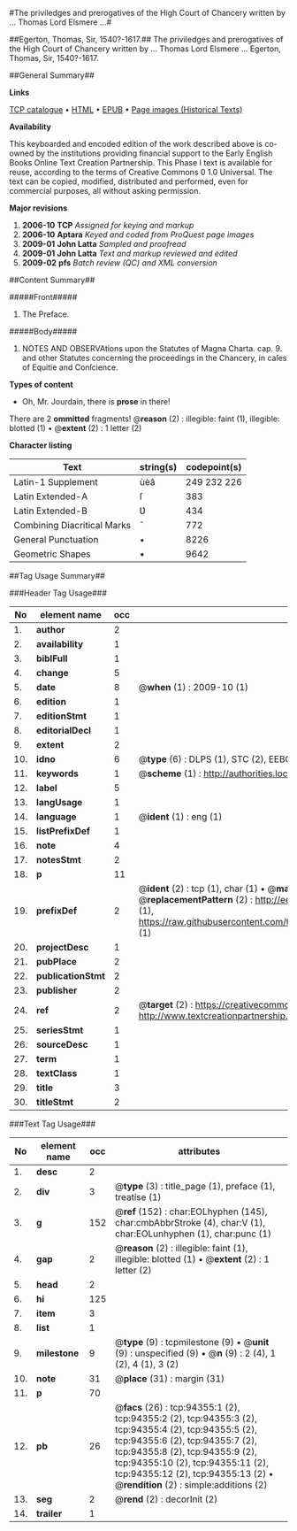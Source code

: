 #The priviledges and prerogatives of the High Court of Chancery written by ... Thomas Lord Elsmere ...#

##Egerton, Thomas, Sir, 1540?-1617.##
The priviledges and prerogatives of the High Court of Chancery written by ... Thomas Lord Elsmere ...
Egerton, Thomas, Sir, 1540?-1617.

##General Summary##

**Links**

[TCP catalogue](http://www.ota.ox.ac.uk/tcp/)  • 
[HTML](http://tei.it.ox.ac.uk/tcp/Texts-HTML/free/A39/A39243.html)  • 
[EPUB](http://tei.it.ox.ac.uk/tcp/Texts-EPUB/free/A39/A39243.epub) • 
[Page images (Historical Texts)](https://data.historicaltexts.jisc.ac.uk/view?pubId=eebo-12835455e&pageId=eebo-12835455e-94355-1)

**Availability**

This keyboarded and encoded edition of the
	       work described above is co-owned by the institutions
	       providing financial support to the Early English Books
	       Online Text Creation Partnership. This Phase I text is
	       available for reuse, according to the terms of Creative
	       Commons 0 1.0 Universal. The text can be copied,
	       modified, distributed and performed, even for
	       commercial purposes, all without asking permission.

**Major revisions**

1. __2006-10__ __TCP__ *Assigned for keying and markup*
1. __2006-10__ __Aptara__ *Keyed and coded from ProQuest page images*
1. __2009-01__ __John Latta__ *Sampled and proofread*
1. __2009-01__ __John Latta__ *Text and markup reviewed and edited*
1. __2009-02__ __pfs__ *Batch review (QC) and XML conversion*

##Content Summary##

#####Front#####

1. The Preface.

#####Body#####

1. NOTES AND OBSERVAtions
upon the Statutes of Magna
Charta. cap. 9. and other Statutes concerning
the proceedings in the Chancery,
in caſes of Equitie
and Conſcience.

**Types of content**

  * Oh, Mr. Jourdain, there is **prose** in there!

There are 2 **ommitted** fragments! 
 @__reason__ (2) : illegible: faint (1), illegible: blotted (1)  •  @__extent__ (2) : 1 letter (2)

**Character listing**


|Text|string(s)|codepoint(s)|
|---|---|---|
|Latin-1 Supplement|ùèâ|249 232 226|
|Latin Extended-A|ſ|383|
|Latin Extended-B|Ʋ|434|
|Combining             Diacritical Marks|̄|772|
|General Punctuation|•|8226|
|Geometric Shapes|▪|9642|

##Tag Usage Summary##

###Header Tag Usage###

|No|element name|occ|attributes|
|---|---|---|---|
|1.|__author__|2||
|2.|__availability__|1||
|3.|__biblFull__|1||
|4.|__change__|5||
|5.|__date__|8| @__when__ (1) : 2009-10 (1)|
|6.|__edition__|1||
|7.|__editionStmt__|1||
|8.|__editorialDecl__|1||
|9.|__extent__|2||
|10.|__idno__|6| @__type__ (6) : DLPS (1), STC (2), EEBO-CITATION (1), OCLC (1), VID (1)|
|11.|__keywords__|1| @__scheme__ (1) : http://authorities.loc.gov/ (1)|
|12.|__label__|5||
|13.|__langUsage__|1||
|14.|__language__|1| @__ident__ (1) : eng (1)|
|15.|__listPrefixDef__|1||
|16.|__note__|4||
|17.|__notesStmt__|2||
|18.|__p__|11||
|19.|__prefixDef__|2| @__ident__ (2) : tcp (1), char (1)  •  @__matchPattern__ (2) : ([0-9\-]+):([0-9IVX]+) (1), (.+) (1)  •  @__replacementPattern__ (2) : http://eebo.chadwyck.com/downloadtiff?vid=$1&page=$2 (1), https://raw.githubusercontent.com/textcreationpartnership/Texts/master/tcpchars.xml#$1 (1)|
|20.|__projectDesc__|1||
|21.|__pubPlace__|2||
|22.|__publicationStmt__|2||
|23.|__publisher__|2||
|24.|__ref__|2| @__target__ (2) : https://creativecommons.org/publicdomain/zero/1.0/ (1), http://www.textcreationpartnership.org/docs/. (1)|
|25.|__seriesStmt__|1||
|26.|__sourceDesc__|1||
|27.|__term__|1||
|28.|__textClass__|1||
|29.|__title__|3||
|30.|__titleStmt__|2||


###Text Tag Usage###

|No|element name|occ|attributes|
|---|---|---|---|
|1.|__desc__|2||
|2.|__div__|3| @__type__ (3) : title_page (1), preface (1), treatise (1)|
|3.|__g__|152| @__ref__ (152) : char:EOLhyphen (145), char:cmbAbbrStroke (4), char:V (1), char:EOLunhyphen (1), char:punc (1)|
|4.|__gap__|2| @__reason__ (2) : illegible: faint (1), illegible: blotted (1)  •  @__extent__ (2) : 1 letter (2)|
|5.|__head__|2||
|6.|__hi__|125||
|7.|__item__|3||
|8.|__list__|1||
|9.|__milestone__|9| @__type__ (9) : tcpmilestone (9)  •  @__unit__ (9) : unspecified (9)  •  @__n__ (9) : 2 (4), 1 (2), 4 (1), 3 (2)|
|10.|__note__|31| @__place__ (31) : margin (31)|
|11.|__p__|70||
|12.|__pb__|26| @__facs__ (26) : tcp:94355:1 (2), tcp:94355:2 (2), tcp:94355:3 (2), tcp:94355:4 (2), tcp:94355:5 (2), tcp:94355:6 (2), tcp:94355:7 (2), tcp:94355:8 (2), tcp:94355:9 (2), tcp:94355:10 (2), tcp:94355:11 (2), tcp:94355:12 (2), tcp:94355:13 (2)  •  @__rendition__ (2) : simple:additions (2)|
|13.|__seg__|2| @__rend__ (2) : decorInit (2)|
|14.|__trailer__|1||

